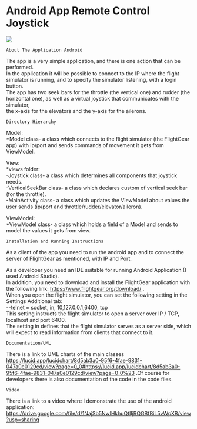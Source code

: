 # Android App Remote Control Joystick
<img src="https://user-images.githubusercontent.com/49268743/123528784-f2457500-d6f2-11eb-9071-981fbf42692c.png">

    About The Application Android

The app is a very simple application, and there is one action that can be performed.\
In the application it will be possible to connect to the IP where the flight simulator is running, and to specify the simulator listening, with a login button.\
The app has two seek bars for the throttle (the vertical one) and rudder (the horizontal one), as well as a virtual joystick that communicates with the simulator,\
the x-axis for the elevators and the y-axis for the ailerons.

    Directory Hierarchy
    
Model:\
        *Model class- a class which connects to the flight simulator (the FlightGear app) with ip/port and sends commands of movement it gets from ViewModel.

View:\
   *views folder:\
-Joystick class- a class which determines all components that joystick needs.\
-VerticalSeekBar class- a class which declares custom of vertical seek bar (for the throttle).\
-MainActivity class- a class which updates the ViewModel about values the user sends (ip/port and throttle/rudder/elevator/aileron).

ViewModel:\
        *ViewModel class- a class which holds a field of a Model and sends to model the values it gets from view.

    Installation and Running Instructions

As a client of the app you need to run the android app and to connect the server of FlightGear as mentioned, with IP and Port.

As a developer you need an IDE suitable for running Android Application (I used Android Studio).\
In addition, you need to download and install the FlightGear application with the following link: https://www.flightgear.org/download/ .\
When you open the flight simulator, you can set the following setting in the Settings Additional tab:\
--telnet = socket, in, 10,127.0.0.1,6400, tcp\
This setting instructs the flight simulator to open a server over IP / TCP, localhost and port 6400.\
The setting in defines that the flight simulator serves as a server side, which will expect to read information from clients that connect to it.

    Documentation/UML
    
There is a link to UML charts of the main classes https://lucid.app/lucidchart/8d5ab3a0-95f6-4fae-9831-047a0e0129cd/view?page=0_0#https://lucid.app/lucidchart/8d5ab3a0-95f6-4fae-9831-047a0e0129cd/view?page=0_0%23 .Of course for developers there is also documentation of the code in the code files.

    Video

There is a link to a video where I demonstrate the use of the android application: https://drive.google.com/file/d/1NajSb5NwlHkhuQtlIjRQGBfBiL5vWpXB/view?usp=sharing


